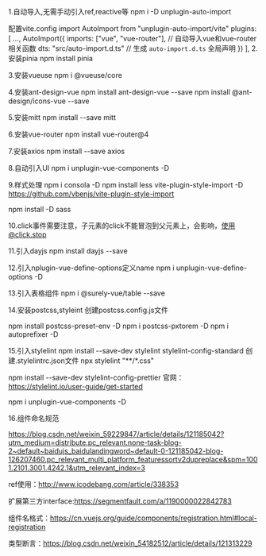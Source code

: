 1.自动导入,无需手动引入ref,reactive等
npm i -D unplugin-auto-import

配置vite.config
import AutoImport from "unplugin-auto-import/vite"
plugins: [
		...,
		AutoImport({
			imports: ["vue", "vue-router"], // 自动导入vue和vue-router相关函数
			dts: "src/auto-import.d.ts" // 生成 `auto-import.d.ts` 全局声明
		})
	],
2.安装pinia
npm install pinia

3.安装vueuse
npm i @vueuse/core

4.安装ant-design-vue
npm install ant-design-vue --save
npm install @ant-design/icons-vue --save

5.安装mitt
npm install --save mitt

6.安装vue-router
npm install vue-router@4

7.安装axios
npm install  --save axios

8.自动引入UI
npm i unplugin-vue-components -D

9.样式处理
npm i consola -D
npm install less vite-plugin-style-import -D
https://github.com/vbenjs/vite-plugin-style-import

npm install -D sass


10.click事件需要注意，子元素的click不能冒泡到父元素上，会影响，使用@click.stop

11.引入dayjs
npm install dayjs --save

12.引入nplugin-vue-define-options定义name
npm i unplugin-vue-define-options -D

13.引入表格组件
npm i @surely-vue/table --save

14.安装postcss,styleint
创建postcss.config.js文件

npm install postcss-preset-env -D
npm i postcss-pxtorem -D
npm i autoprefixer -D

15.引入stylelint
npm install --save-dev stylelint stylelint-config-standard
创建.stylelintrc.json文件
npx stylelint "**/*.css"

npm install --save-dev stylelint-config-prettier
官网：https://stylelint.io/user-guide/get-started

npm i unplugin-vue-components -D

16.组件命名规范

https://blog.csdn.net/weixin_59229847/article/details/121185042?utm_medium=distribute.pc_relevant.none-task-blog-2~default~baidujs_baidulandingword~default-0-121185042-blog-126207460.pc_relevant_multi_platform_featuressortv2dupreplace&spm=1001.2101.3001.4242.1&utm_relevant_index=3

ref使用：http://www.icodebang.com/article/338353

扩展第三方interface:https://segmentfault.com/a/1190000022842783

组件名格式：https://cn.vuejs.org/guide/components/registration.html#local-registration

类型断言：https://blog.csdn.net/weixin_54182512/article/details/121313229